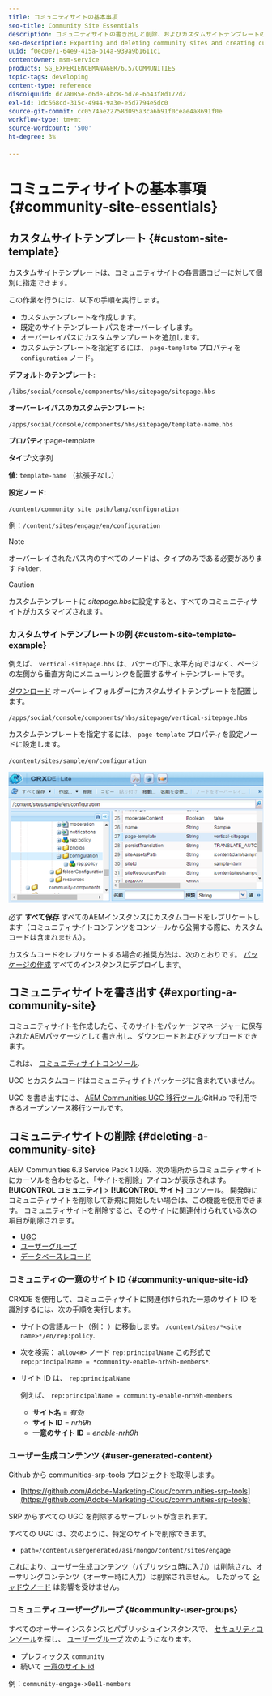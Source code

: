 ```yaml
---
title: コミュニティサイトの基本事項
seo-title: Community Site Essentials
description: コミュニティサイトの書き出しと削除、およびカスタムサイトテンプレートの作成
seo-description: Exporting and deleting community sites and creating custom site templates
uuid: f0ec0e71-64e9-415a-b14a-939a9b1611c1
contentOwner: msm-service
products: SG_EXPERIENCEMANAGER/6.5/COMMUNITIES
topic-tags: developing
content-type: reference
discoiquuid: dc7a085e-d6de-4bc8-bd7e-6b43f8d172d2
exl-id: 1dc568cd-315c-4944-9a3e-e5d7794e5dc0
source-git-commit: cc0574ae22758d095a3ca6b91f0ceae4a8691f0e
workflow-type: tm+mt
source-wordcount: '500'
ht-degree: 3%

---
```


# コミュニティサイトの基本事項 {#community-site-essentials}

## カスタムサイトテンプレート {#custom-site-template}

カスタムサイトテンプレートは、コミュニティサイトの各言語コピーに対して個別に指定できます。

この作業を行うには、以下の手順を実行します。

* カスタムテンプレートを作成します。
* 既定のサイトテンプレートパスをオーバーレイします。
* オーバーレイパスにカスタムテンプレートを追加します。
* カスタムテンプレートを指定するには、 `page-template` プロパティを `configuration` ノード。

**デフォルトのテンプレート**:

`/libs/social/console/components/hbs/sitepage/sitepage.hbs`

**オーバーレイパスのカスタムテンプレート**:

`/apps/social/console/components/hbs/sitepage/template-name.hbs`

**プロパティ**:page-template

**タイプ**:文字列

**値**: `template-name` （拡張子なし）

**設定ノード**:

`/content/community site path/lang/configuration`

例：`/content/sites/engage/en/configuration`

>[!NOTE]
>
>オーバーレイされたパス内のすべてのノードは、タイプのみである必要があります `Folder`.

>[!CAUTION]
>
>カスタムテンプレートに *sitepage.hbs*&#x200B;に設定すると、すべてのコミュニティサイトがカスタマイズされます。

### カスタムサイトテンプレートの例 {#custom-site-template-example}

例えば、 `vertical-sitepage.hbs` は、バナーの下に水平方向ではなく、ページの左側から垂直方向にメニューリンクを配置するサイトテンプレートです。

[ダウンロード](assets/vertical-sitepage.hbs)
オーバーレイフォルダーにカスタムサイトテンプレートを配置します。

`/apps/social/console/components/hbs/sitepage/vertical-sitepage.hbs`

カスタムテンプレートを指定するには、 `page-template` プロパティを設定ノードに設定します。

`/content/sites/sample/en/configuration`

![crxde-siteconfiguration](assets/crxde-siteconfiguration.png)

必ず **すべて保存** すべてのAEMインスタンスにカスタムコードをレプリケートします（コミュニティサイトコンテンツをコンソールから公開する際に、カスタムコードは含まれません）。

カスタムコードをレプリケートする場合の推奨方法は、次のとおりです。 [パッケージの作成](../../help/sites-administering/package-manager.md#creating-a-new-package) すべてのインスタンスにデプロイします。

## コミュニティサイトを書き出す {#exporting-a-community-site}

コミュニティサイトを作成したら、そのサイトをパッケージマネージャーに保存されたAEMパッケージとして書き出し、ダウンロードおよびアップロードできます。

これは、 [コミュニティサイトコンソール](sites-console.md#exporting-the-site).

UGC とカスタムコードはコミュニティサイトパッケージに含まれていません。

UGC を書き出すには、 [AEM Communities UGC 移行ツール](https://github.com/Adobe-Marketing-Cloud/communities-ugc-migration):GitHub で利用できるオープンソース移行ツールです。

## コミュニティサイトの削除 {#deleting-a-community-site}

AEM Communities 6.3 Service Pack 1 以降、次の場所からコミュニティサイトにカーソルを合わせると、「サイトを削除」アイコンが表示されます。 **[!UICONTROL コミュニティ]** > **[!UICONTROL サイト]** コンソール。 開発時にコミュニティサイトを削除して新規に開始したい場合は、この機能を使用できます。 コミュニティサイトを削除すると、そのサイトに関連付けられている次の項目が削除されます。

* [UGC](#user-generated-content)
* [ユーザーグループ](#community-user-groups)
* [データベースレコード](#database-records)

### コミュニティの一意のサイト ID {#community-unique-site-id}

CRXDE を使用して、コミュニティサイトに関連付けられた一意のサイト ID を識別するには、次の手順を実行します。

* サイトの言語ルート（例： ）に移動します。 `/content/sites/*<site name>*/en/rep:policy`.

* 次を検索： `allow<#>` ノード `rep:principalName` この形式で `rep:principalName = *community-enable-nrh9h-members*`.

* サイト ID は、 `rep:principalName`

   例えば、 `rep:principalName = community-enable-nrh9h-members`

   * **サイト名** = *有効*
   * **サイト ID** = *nrh9h*
   * **一意のサイト ID** = *enable-nrh9h*

### ユーザー生成コンテンツ {#user-generated-content}

Github から communities-srp-tools プロジェクトを取得します。

* [https://github.com/Adobe-Marketing-Cloud/communities-srp-tools](https://github.com/Adobe-Marketing-Cloud/communities-srp-tools)

SRP からすべての UGC を削除するサーブレットが含まれます。

すべての UGC は、次のように、特定のサイトで削除できます。

* `path=/content/usergenerated/asi/mongo/content/sites/engage`

これにより、ユーザー生成コンテンツ（パブリッシュ時に入力）は削除され、オーサリングコンテンツ（オーサー時に入力）は削除されません。 したがって [シャドウノード](srp.md#shadownodes) は影響を受けません。

### コミュニティユーザーグループ {#community-user-groups}

すべてのオーサーインスタンスとパブリッシュインスタンスで、 [セキュリティコンソール](../../help/sites-administering/security.md)を探し、 [ユーザーグループ](users.md) 次のようになります。

* プレフィックス `community`
* 続いて [一意のサイト id](#community-unique-site-id)

例：`community-engage-x0e11-members`
